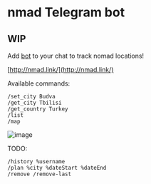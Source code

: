 # nmad Telegram bot

## WIP

Add [bot](https://t.me/nmad_o_bot) to your chat to track nomad locations!

[http://nmad.link/](http://nmad.link/)

Available commands:
```
/set_city Budva
/get_city Tbilisi
/get_country Turkey
/list
/map
```

![image](https://user-images.githubusercontent.com/3998723/201418062-4c33560b-7729-4a8d-861a-a2df165f6543.png)

TODO:
```
/history %username
/plan %city %dateStart %dateEnd
/remove /remove-last
```

